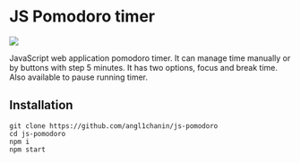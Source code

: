 # JS Pomodoro timer

![](https://user-images.githubusercontent.com/68481069/218146202-b7682cdd-f9cd-4065-8b02-d195616cdfa1.gif)


JavaScript web application pomodoro timer. It can manage time manually or by buttons with step 5 minutes. It has two options, focus and break time. Also available to pause running timer.

## Installation
```
git clone https://github.com/angl1chanin/js-pomodoro
cd js-pomodoro
npm i
npm start
```